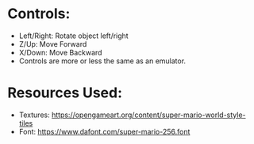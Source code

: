 # Controls:
* Left/Right: Rotate object left/right
* Z/Up: Move Forward
* X/Down: Move Backward
* Controls are more or less the same as an emulator.
# Resources Used:
* Textures: https://opengameart.org/content/super-mario-world-style-tiles
* Font: https://www.dafont.com/super-mario-256.font
